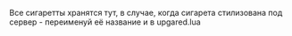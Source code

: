Все сигаретты хранятся тут, в случае, когда сигарета стилизована под сервер - переименуй её название и в upgared.lua